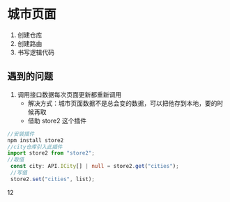 # 城市页面

1. 创建仓库
2. 创建路由
3. 书写逻辑代码

## 遇到的问题

1. 调用接口数据每次页面更新都重新调用
   - 解决方式：城市页面数据不是总会变的数据，可以把他存到本地，要的时候再取
   - 借助 store2 这个插件

```ts
//安装插件
npm install store2
//city仓库引入此插件
import store2 from "store2";
//取值
 const city: API.ICity[] | null = store2.get("cities");
 //写值
 store2.set("cities", list);
```
12